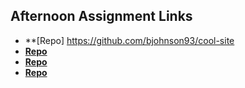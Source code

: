 ## Afternoon Assignment Links

* **[Repo] https://github.com/bjohnson93/cool-site
* **[Repo](https://github.com/bjohnson93/<ASSIGNMENT_REPO>)**
* **[Repo](https://github.com/bjohnson93/<ASSIGNMENT_REPO>)**
* **[Repo](https://github.com/bjohnson93/<ASSIGNMENT_REPO>)**
